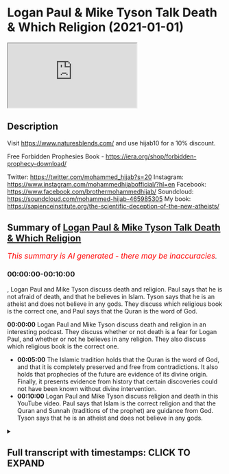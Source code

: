 # Logan Paul & Mike Tyson Talk Death & Which Religion (2021-01-01)

<iframe loading='lazy' allow='autoplay' src='https://www.youtube.com/embed/slgnG6xAkEU'></iframe>

## Description

Visit <https://www.naturesblends.com/> and use hijab10 for a 10% discount.

Free Forbidden Prophesies Book - <https://iera.org/shop/forbidden-prophecy-download/>

Twitter: <https://twitter.com/mohammed_hijab?s=20>
Instagram: <https://www.instagram.com/mohammedhijabofficial/?hl=en>
Facebook: <https://www.facebook.com/brothermohammedhijab/>
Soundcloud: <https://soundcloud.com/mohammed-hijab-465985305>
My book: <https://sapienceinstitute.org/the-scientific-deception-of-the-new-atheists/>

## Summary of [Logan Paul & Mike Tyson Talk Death & Which Religion](https://www.youtube.com/watch?v=slgnG6xAkEU)

*<span style="color:red; font-size:125%">This summary is AI generated - there may be inaccuracies</span>. [](/)*

### <a onclick="modifyYTiframeseektime('0')">00:00:00-00:10:00</a>

, Logan Paul and Mike Tyson discuss death and religion. Paul says that he is not afraid of death, and that he believes in Islam. Tyson says that he is an atheist and does not believe in any gods. They discuss which religious book is the correct one, and Paul says that the Quran is the word of God.

**<a onclick="modifyYTiframeseektime('0')">00:00:00</a>** Logan Paul and Mike Tyson discuss death and religion in an interesting podcast. They discuss whether or not death is a fear for Logan Paul, and whether or not he believes in any religion. They also discuss which religious book is the correct one.

* **<a onclick="modifyYTiframeseektime('300')">00:05:00</a>** The Islamic tradition holds that the Quran is the word of God, and that it is completely preserved and free from contradictions. It also holds that prophecies of the future are evidence of its divine origin. Finally, it presents evidence from history that certain discoveries could not have been known without divine intervention.
* **<a onclick="modifyYTiframeseektime('600')">00:10:00</a>** Logan Paul and Mike Tyson discuss religion and death in this YouTube video. Paul says that Islam is the correct religion and that the Quran and Sunnah (traditions of the prophet) are guidance from God. Tyson says that he is an atheist and does not believe in any gods.

<details><summary><h2>Full transcript with timestamps: CLICK TO EXPAND</h2></summary>

<a onclick="modifyYTiframeseektime('0')">0:00:00</a> [Music]  
<a onclick="modifyYTiframeseektime('5')">0:00:05</a> is the hijab 10  
<a onclick="modifyYTiframeseektime('7')">0:00:07</a> discount code for 10 discount on a wide  
<a onclick="modifyYTiframeseektime('9')">0:00:09</a> range of products including  
<a onclick="modifyYTiframeseektime('11')">0:00:11</a> premium ethiopian black seed products so  
<a onclick="modifyYTiframeseektime('13')">0:00:13</a> i was watching  
<a onclick="modifyYTiframeseektime('14')">0:00:14</a> um an interesting podcast between logan  
<a onclick="modifyYTiframeseektime('17')">0:00:17</a> paul a conversation between logan paul  
<a onclick="modifyYTiframeseektime('19')">0:00:19</a> and mike tyson  
<a onclick="modifyYTiframeseektime('21')">0:00:21</a> in his impulsive podcast  
<a onclick="modifyYTiframeseektime('24')">0:00:24</a> and some really interesting themes came  
<a onclick="modifyYTiframeseektime('26')">0:00:26</a> up i'm i'm afraid to die  
<a onclick="modifyYTiframeseektime('29')">0:00:29</a> at this particular moment in my life  
<a onclick="modifyYTiframeseektime('31')">0:00:31</a> early 20s i didn't  
<a onclick="modifyYTiframeseektime('32')">0:00:32</a> i wasn't afraid of death i didn't care  
<a onclick="modifyYTiframeseektime('35')">0:00:35</a> and now at 25 i do i  
<a onclick="modifyYTiframeseektime('36')">0:00:36</a> want to be around for a long time i  
<a onclick="modifyYTiframeseektime('39')">0:00:39</a> don't know what's your concept of death  
<a onclick="modifyYTiframeseektime('41')">0:00:41</a> i don't know i don't know i think it's  
<a onclick="modifyYTiframeseektime('42')">0:00:42</a> uh my conscious  
<a onclick="modifyYTiframeseektime('44')">0:00:44</a> sentient know what you need to do  
<a onclick="modifyYTiframeseektime('47')">0:00:47</a> believing you need to you need to study  
<a onclick="modifyYTiframeseektime('49')">0:00:49</a> the concept of deaf  
<a onclick="modifyYTiframeseektime('50')">0:00:50</a> is there books on it oh you think it's  
<a onclick="modifyYTiframeseektime('52')">0:00:52</a> not listening  
<a onclick="modifyYTiframeseektime('53')">0:00:53</a> yeah but which one is right because no  
<a onclick="modifyYTiframeseektime('55')">0:00:55</a> one no one really knows that's up to you  
<a onclick="modifyYTiframeseektime('58')">0:00:58</a> that's up for you to dissect so as you  
<a onclick="modifyYTiframeseektime('60')">0:01:00</a> guys saw there it was really interesting  
<a onclick="modifyYTiframeseektime('62')">0:01:02</a> to see them talking about death  
<a onclick="modifyYTiframeseektime('64')">0:01:04</a> talking about you know the fear of death  
<a onclick="modifyYTiframeseektime('66')">0:01:06</a> in the case of logan paul where he was  
<a onclick="modifyYTiframeseektime('67')">0:01:07</a> saying that he fears death  
<a onclick="modifyYTiframeseektime('68')">0:01:08</a> and then talking about religious books  
<a onclick="modifyYTiframeseektime('70')">0:01:10</a> and i find death  
<a onclick="modifyYTiframeseektime('72')">0:01:12</a> a really fascinating subject and the  
<a onclick="modifyYTiframeseektime('74')">0:01:14</a> reason why is because  
<a onclick="modifyYTiframeseektime('76')">0:01:16</a> it's something which all of us are going  
<a onclick="modifyYTiframeseektime('78')">0:01:18</a> to experience and  
<a onclick="modifyYTiframeseektime('79')">0:01:19</a> none of us who are alive have  
<a onclick="modifyYTiframeseektime('81')">0:01:21</a> experienced if you think about that  
<a onclick="modifyYTiframeseektime('83')">0:01:23</a> that's  
<a onclick="modifyYTiframeseektime('83')">0:01:23</a> really um shocking  
<a onclick="modifyYTiframeseektime('86')">0:01:26</a> reality that all of us are gonna die and  
<a onclick="modifyYTiframeseektime('89')">0:01:29</a> none of us  
<a onclick="modifyYTiframeseektime('90')">0:01:30</a> have experienced this uh death i also  
<a onclick="modifyYTiframeseektime('93')">0:01:33</a> find it interesting to compare  
<a onclick="modifyYTiframeseektime('95')">0:01:35</a> death with sleep not least because from  
<a onclick="modifyYTiframeseektime('98')">0:01:38</a> the islamic perspective they're seen as  
<a onclick="modifyYTiframeseektime('100')">0:01:40</a> comparable the prophet said that you  
<a onclick="modifyYTiframeseektime('102')">0:01:42</a> know sleep  
<a onclick="modifyYTiframeseektime('103')">0:01:43</a> is the brother of death  
<a onclick="modifyYTiframeseektime('106')">0:01:46</a> and the reason why if you think about it  
<a onclick="modifyYTiframeseektime('108')">0:01:48</a> is because both  
<a onclick="modifyYTiframeseektime('109')">0:01:49</a> sleep and death feature a common  
<a onclick="modifyYTiframeseektime('112')">0:01:52</a> characteristic which is  
<a onclick="modifyYTiframeseektime('113')">0:01:53</a> that one loses consciousness in both of  
<a onclick="modifyYTiframeseektime('116')">0:01:56</a> those  
<a onclick="modifyYTiframeseektime('117')">0:01:57</a> states in your sleep state you lose  
<a onclick="modifyYTiframeseektime('119')">0:01:59</a> consciousness temporarily  
<a onclick="modifyYTiframeseektime('121')">0:02:01</a> and then you're regained with  
<a onclick="modifyYTiframeseektime('123')">0:02:03</a> consciousness and likewise  
<a onclick="modifyYTiframeseektime('125')">0:02:05</a> we believe as muslims that you lose  
<a onclick="modifyYTiframeseektime('127')">0:02:07</a> consciousness and death  
<a onclick="modifyYTiframeseektime('129')">0:02:09</a> but you gain it in a different realm or  
<a onclick="modifyYTiframeseektime('132')">0:02:12</a> a different reality or a different state  
<a onclick="modifyYTiframeseektime('134')">0:02:14</a> and just like in the same way as you  
<a onclick="modifyYTiframeseektime('136')">0:02:16</a> would be sleeping okay and dreaming  
<a onclick="modifyYTiframeseektime('139')">0:02:19</a> and so that in a sense you're not  
<a onclick="modifyYTiframeseektime('140')">0:02:20</a> looking at anything but you are  
<a onclick="modifyYTiframeseektime('142')">0:02:22</a> experiencing something else  
<a onclick="modifyYTiframeseektime('144')">0:02:24</a> when you are dead your conscious state  
<a onclick="modifyYTiframeseektime('147')">0:02:27</a> does not  
<a onclick="modifyYTiframeseektime('148')">0:02:28</a> is not lost but it's just transferred to  
<a onclick="modifyYTiframeseektime('150')">0:02:30</a> a different reality  
<a onclick="modifyYTiframeseektime('152')">0:02:32</a> and it's a reality where in which you'll  
<a onclick="modifyYTiframeseektime('153')">0:02:33</a> be questioned  
<a onclick="modifyYTiframeseektime('155')">0:02:35</a> there's judgment and then you'll be  
<a onclick="modifyYTiframeseektime('159')">0:02:39</a> questioned very specific questions quite  
<a onclick="modifyYTiframeseektime('161')">0:02:41</a> frankly about what you believed in  
<a onclick="modifyYTiframeseektime('163')">0:02:43</a> and then you're resurrected we believe  
<a onclick="modifyYTiframeseektime('166')">0:02:46</a> as muslims  
<a onclick="modifyYTiframeseektime('167')">0:02:47</a> and questioned about what you've done in  
<a onclick="modifyYTiframeseektime('169')">0:02:49</a> your life and whatever  
<a onclick="modifyYTiframeseektime('171')">0:02:51</a> good you've done you'll see it then  
<a onclick="modifyYTiframeseektime('172')">0:02:52</a> whatever bad you've done you'll see  
<a onclick="modifyYTiframeseektime('174')">0:02:54</a> it then but the second question of  
<a onclick="modifyYTiframeseektime('177')">0:02:57</a> which book is true because obviously now  
<a onclick="modifyYTiframeseektime('180')">0:03:00</a> the question  
<a onclick="modifyYTiframeseektime('181')">0:03:01</a> what's your theory of death what is your  
<a onclick="modifyYTiframeseektime('182')">0:03:02</a> eschatology  
<a onclick="modifyYTiframeseektime('184')">0:03:04</a> and then the question of what book is  
<a onclick="modifyYTiframeseektime('185')">0:03:05</a> right and so therefore  
<a onclick="modifyYTiframeseektime('187')">0:03:07</a> because these are all metaphysical  
<a onclick="modifyYTiframeseektime('188')">0:03:08</a> points and quite frankly  
<a onclick="modifyYTiframeseektime('190')">0:03:10</a> you wouldn't be obliged to believe in  
<a onclick="modifyYTiframeseektime('192')">0:03:12</a> any of this  
<a onclick="modifyYTiframeseektime('193')">0:03:13</a> without there being some kind of  
<a onclick="modifyYTiframeseektime('196')">0:03:16</a> anchorage intellectual anchorage  
<a onclick="modifyYTiframeseektime('198')">0:03:18</a> that gave us proof and evidence  
<a onclick="modifyYTiframeseektime('201')">0:03:21</a> for its veracity and for its robustness  
<a onclick="modifyYTiframeseektime('204')">0:03:24</a> and for its truth which could then  
<a onclick="modifyYTiframeseektime('206')">0:03:26</a> expound upon these points and quite  
<a onclick="modifyYTiframeseektime('208')">0:03:28</a> frankly  
<a onclick="modifyYTiframeseektime('209')">0:03:29</a> the question of examination is at the  
<a onclick="modifyYTiframeseektime('212')">0:03:32</a> four  
<a onclick="modifyYTiframeseektime('212')">0:03:32</a> of these discussions because mike tyson  
<a onclick="modifyYTiframeseektime('216')">0:03:36</a> was right you need to be able to  
<a onclick="modifyYTiframeseektime('219')">0:03:39</a> dissect to use the words we could use  
<a onclick="modifyYTiframeseektime('222')">0:03:42</a> the word  
<a onclick="modifyYTiframeseektime('223')">0:03:43</a> decipher or distinguish or examine  
<a onclick="modifyYTiframeseektime('226')">0:03:46</a> the different texts that are available  
<a onclick="modifyYTiframeseektime('228')">0:03:48</a> the quran the bible the old testament  
<a onclick="modifyYTiframeseektime('230')">0:03:50</a> new testament  
<a onclick="modifyYTiframeseektime('231')">0:03:51</a> which obviously compiles the bible is  
<a onclick="modifyYTiframeseektime('233')">0:03:53</a> comprised of  
<a onclick="modifyYTiframeseektime('234')">0:03:54</a> and then you know the bhagavad gita the  
<a onclick="modifyYTiframeseektime('236')">0:03:56</a> ggs all of those books  
<a onclick="modifyYTiframeseektime('240')">0:04:00</a> examination and to see which of those  
<a onclick="modifyYTiframeseektime('242')">0:04:02</a> books  
<a onclick="modifyYTiframeseektime('243')">0:04:03</a> is the true one if there is in fact one  
<a onclick="modifyYTiframeseektime('245')">0:04:05</a> that is true at all  
<a onclick="modifyYTiframeseektime('247')">0:04:07</a> and i think this is something which  
<a onclick="modifyYTiframeseektime('250')">0:04:10</a> should be at the  
<a onclick="modifyYTiframeseektime('251')">0:04:11</a> front of our minds in terms of  
<a onclick="modifyYTiframeseektime('253')">0:04:13</a> exploration  
<a onclick="modifyYTiframeseektime('255')">0:04:15</a> and so i would i would put you that when  
<a onclick="modifyYTiframeseektime('257')">0:04:17</a> you're examining  
<a onclick="modifyYTiframeseektime('259')">0:04:19</a> or dissecting these books that you  
<a onclick="modifyYTiframeseektime('261')">0:04:21</a> should have standards in place  
<a onclick="modifyYTiframeseektime('263')">0:04:23</a> and i'll give you something which i  
<a onclick="modifyYTiframeseektime('265')">0:04:25</a> believe are both necessary  
<a onclick="modifyYTiframeseektime('269')">0:04:29</a> and or sufficient in order for you  
<a onclick="modifyYTiframeseektime('273')">0:04:33</a> to be able to make a decision of which  
<a onclick="modifyYTiframeseektime('276')">0:04:36</a> book  
<a onclick="modifyYTiframeseektime('276')">0:04:36</a> out there religious book is the is the  
<a onclick="modifyYTiframeseektime('278')">0:04:38</a> correct one  
<a onclick="modifyYTiframeseektime('279')">0:04:39</a> so so in terms of necessary conditions  
<a onclick="modifyYTiframeseektime('283')">0:04:43</a> i say that there are books out there  
<a onclick="modifyYTiframeseektime('285')">0:04:45</a> that  
<a onclick="modifyYTiframeseektime('286')">0:04:46</a> must conform to at least two or three  
<a onclick="modifyYTiframeseektime('290')">0:04:50</a> major points in order to be the word of  
<a onclick="modifyYTiframeseektime('293')">0:04:53</a> god or  
<a onclick="modifyYTiframeseektime('294')">0:04:54</a> the truth the necessary conditions for a  
<a onclick="modifyYTiframeseektime('297')">0:04:57</a> book being the word of god or the truth  
<a onclick="modifyYTiframeseektime('299')">0:04:59</a> is that this book cannot be uh  
<a onclick="modifyYTiframeseektime('303')">0:05:03</a> something which is not preserved to our  
<a onclick="modifyYTiframeseektime('305')">0:05:05</a> day in other words the book has to be  
<a onclick="modifyYTiframeseektime('306')">0:05:06</a> preserved  
<a onclick="modifyYTiframeseektime('308')">0:05:08</a> it's not something which was for example  
<a onclick="modifyYTiframeseektime('310')">0:05:10</a> a book that existed a long time ago and  
<a onclick="modifyYTiframeseektime('312')">0:05:12</a> it doesn't exist now  
<a onclick="modifyYTiframeseektime('313')">0:05:13</a> the central message has to be preserved  
<a onclick="modifyYTiframeseektime('316')">0:05:16</a> the book itself has to be preserved  
<a onclick="modifyYTiframeseektime('318')">0:05:18</a> such that the access that the original  
<a onclick="modifyYTiframeseektime('322')">0:05:22</a> recipients of that book  
<a onclick="modifyYTiframeseektime('324')">0:05:24</a> have to that book is the same access  
<a onclick="modifyYTiframeseektime('327')">0:05:27</a> that we have to that book otherwise it's  
<a onclick="modifyYTiframeseektime('329')">0:05:29</a> not universal  
<a onclick="modifyYTiframeseektime('331')">0:05:31</a> you see so the first condition which i  
<a onclick="modifyYTiframeseektime('333')">0:05:33</a> believe is a necessary condition  
<a onclick="modifyYTiframeseektime('335')">0:05:35</a> for something being the word of god or  
<a onclick="modifyYTiframeseektime('336')">0:05:36</a> the truth is preservation  
<a onclick="modifyYTiframeseektime('339')">0:05:39</a> a second one is lack of contradictions  
<a onclick="modifyYTiframeseektime('343')">0:05:43</a> because if you have contradictions or  
<a onclick="modifyYTiframeseektime('345')">0:05:45</a> inconsistencies  
<a onclick="modifyYTiframeseektime('346')">0:05:46</a> this is a proof that this thing whatever  
<a onclick="modifyYTiframeseektime('349')">0:05:49</a> it is that's making a claim  
<a onclick="modifyYTiframeseektime('352')">0:05:52</a> is false because something which is true  
<a onclick="modifyYTiframeseektime('355')">0:05:55</a> cannot have contradictions within it  
<a onclick="modifyYTiframeseektime('358')">0:05:58</a> moreover it cannot be  
<a onclick="modifyYTiframeseektime('359')">0:05:59</a> be something that anyone can make in  
<a onclick="modifyYTiframeseektime('361')">0:06:01</a> other words there has to be  
<a onclick="modifyYTiframeseektime('363')">0:06:03</a> a kind of inevitability of this whatever  
<a onclick="modifyYTiframeseektime('366')">0:06:06</a> it is  
<a onclick="modifyYTiframeseektime('367')">0:06:07</a> because if it's something which can be  
<a onclick="modifyYTiframeseektime('368')">0:06:08</a> easily replicated then what is special  
<a onclick="modifyYTiframeseektime('370')">0:06:10</a> about it in the first place  
<a onclick="modifyYTiframeseektime('372')">0:06:12</a> and now i think we're segueing from  
<a onclick="modifyYTiframeseektime('375')">0:06:15</a> necessary  
<a onclick="modifyYTiframeseektime('376')">0:06:16</a> conditions in order for something to be  
<a onclick="modifyYTiframeseektime('378')">0:06:18</a> the word of god  
<a onclick="modifyYTiframeseektime('379')">0:06:19</a> to what i would say is sufficient or  
<a onclick="modifyYTiframeseektime('381')">0:06:21</a> sufficient conditions  
<a onclick="modifyYTiframeseektime('383')">0:06:23</a> so now i would say if a book has all  
<a onclick="modifyYTiframeseektime('386')">0:06:26</a> those three things  
<a onclick="modifyYTiframeseektime('387')">0:06:27</a> it's perfectly preserved it's  
<a onclick="modifyYTiframeseektime('392')">0:06:32</a> free from contradictions and it's  
<a onclick="modifyYTiframeseektime('396')">0:06:36</a> inevitable i think now we have the  
<a onclick="modifyYTiframeseektime('398')">0:06:38</a> necessary conditions  
<a onclick="modifyYTiframeseektime('399')">0:06:39</a> required for that book to be from god  
<a onclick="modifyYTiframeseektime('402')">0:06:42</a> for it to be sufficient now we have to  
<a onclick="modifyYTiframeseektime('406')">0:06:46</a> make a probabilistic case  
<a onclick="modifyYTiframeseektime('408')">0:06:48</a> meaning we have to see the evidences  
<a onclick="modifyYTiframeseektime('411')">0:06:51</a> that are presented  
<a onclick="modifyYTiframeseektime('412')">0:06:52</a> from this book you see  
<a onclick="modifyYTiframeseektime('415')">0:06:55</a> the quran says  
<a onclick="modifyYTiframeseektime('420')">0:07:00</a> we have certainly sent down the book and  
<a onclick="modifyYTiframeseektime('422')">0:07:02</a> we will certainly preserve it in chapter  
<a onclick="modifyYTiframeseektime('424')">0:07:04</a> 15 verse 9.  
<a onclick="modifyYTiframeseektime('426')">0:07:06</a> and the quran says in chapter 4 verse 81  
<a onclick="modifyYTiframeseektime('430')">0:07:10</a> that if this book was from other than  
<a onclick="modifyYTiframeseektime('431')">0:07:11</a> god  
<a onclick="modifyYTiframeseektime('434')">0:07:14</a> found many contradictions and the quran  
<a onclick="modifyYTiframeseektime('437')">0:07:17</a> says  
<a onclick="modifyYTiframeseektime('438')">0:07:18</a> that  
<a onclick="modifyYTiframeseektime('443')">0:07:23</a> that if this book was from other god  
<a onclick="modifyYTiframeseektime('445')">0:07:25</a> then produce something like it  
<a onclick="modifyYTiframeseektime('447')">0:07:27</a> and bring your witnesses from other than  
<a onclick="modifyYTiframeseektime('450')">0:07:30</a> god  
<a onclick="modifyYTiframeseektime('451')">0:07:31</a> or if you are indeed truthful  
<a onclick="modifyYTiframeseektime('454')">0:07:34</a> in chapter 2 verse 27 so these are the  
<a onclick="modifyYTiframeseektime('458')">0:07:38</a> sufficient conditions  
<a onclick="modifyYTiframeseektime('459')">0:07:39</a> the necessary sorry the necessity the  
<a onclick="modifyYTiframeseektime('460')">0:07:40</a> sufficient conditions  
<a onclick="modifyYTiframeseektime('463')">0:07:43</a> are things now where we start to see the  
<a onclick="modifyYTiframeseektime('465')">0:07:45</a> evidence because the quran says  
<a onclick="modifyYTiframeseektime('470')">0:07:50</a> say bring your evidences if you are  
<a onclick="modifyYTiframeseektime('472')">0:07:52</a> truthful and so what evidences are we  
<a onclick="modifyYTiframeseektime('474')">0:07:54</a> talking about  
<a onclick="modifyYTiframeseektime('475')">0:07:55</a> the islamic corpus has a range of  
<a onclick="modifyYTiframeseektime('478')">0:07:58</a> evidences  
<a onclick="modifyYTiframeseektime('480')">0:08:00</a> for example prophecies of the future  
<a onclick="modifyYTiframeseektime('483')">0:08:03</a> prophecies of the future are  
<a onclick="modifyYTiframeseektime('486')">0:08:06</a> particularly interesting  
<a onclick="modifyYTiframeseektime('488')">0:08:08</a> because if you have prophecies of the  
<a onclick="modifyYTiframeseektime('491')">0:08:11</a> future  
<a onclick="modifyYTiframeseektime('492')">0:08:12</a> that indicates that the the the person  
<a onclick="modifyYTiframeseektime('496')">0:08:16</a> who is  
<a onclick="modifyYTiframeseektime('496')">0:08:16</a> making these prophecies can either be  
<a onclick="modifyYTiframeseektime('498')">0:08:18</a> guessing or making these prophecies from  
<a onclick="modifyYTiframeseektime('501')">0:08:21</a> some kind of knowledge  
<a onclick="modifyYTiframeseektime('502')">0:08:22</a> and who knows the future except for an  
<a onclick="modifyYTiframeseektime('504')">0:08:24</a> all-knowing  
<a onclick="modifyYTiframeseektime('505')">0:08:25</a> entity except for an  
<a onclick="modifyYTiframeseektime('508')">0:08:28</a> all-knowing entity that knows the  
<a onclick="modifyYTiframeseektime('510')">0:08:30</a> details of the future  
<a onclick="modifyYTiframeseektime('512')">0:08:32</a> so you see prophecies of the future are  
<a onclick="modifyYTiframeseektime('515')">0:08:35</a> one of the many ways  
<a onclick="modifyYTiframeseektime('517')">0:08:37</a> in which islam uses to verify itself and  
<a onclick="modifyYTiframeseektime('520')">0:08:40</a> i'm not going to mention all the  
<a onclick="modifyYTiframeseektime('521')">0:08:41</a> prophecies  
<a onclick="modifyYTiframeseektime('522')">0:08:42</a> but i am going to mention two or three  
<a onclick="modifyYTiframeseektime('524')">0:08:44</a> just to wet your appetite  
<a onclick="modifyYTiframeseektime('526')">0:08:46</a> one of them is that the quran mentions  
<a onclick="modifyYTiframeseektime('527')">0:08:47</a> in chapter 30 verses 1 to 6  
<a onclick="modifyYTiframeseektime('530')">0:08:50</a> that the romans had been defeated in a  
<a onclick="modifyYTiframeseektime('532')">0:08:52</a> nearby and low land  
<a onclick="modifyYTiframeseektime('534')">0:08:54</a> and that they will become successful  
<a onclick="modifyYTiframeseektime('536')">0:08:56</a> from three to nine years  
<a onclick="modifyYTiframeseektime('538')">0:08:58</a> and this is referring to an event that  
<a onclick="modifyYTiframeseektime('540')">0:09:00</a> took place between the roman empire  
<a onclick="modifyYTiframeseektime('542')">0:09:02</a> and the persian empire and you see the  
<a onclick="modifyYTiframeseektime('545')">0:09:05</a> quran is  
<a onclick="modifyYTiframeseektime('545')">0:09:05</a> very specific when it comes to times and  
<a onclick="modifyYTiframeseektime('548')">0:09:08</a> places  
<a onclick="modifyYTiframeseektime('549')">0:09:09</a> and this is not the first and only time  
<a onclick="modifyYTiframeseektime('550')">0:09:10</a> the quran or the islamic tradition is  
<a onclick="modifyYTiframeseektime('552')">0:09:12</a> very specific about future events  
<a onclick="modifyYTiframeseektime('555')">0:09:15</a> there are literally dozens scores of  
<a onclick="modifyYTiframeseektime('558')">0:09:18</a> examples of this  
<a onclick="modifyYTiframeseektime('559')">0:09:19</a> and i will refer you to a book called  
<a onclick="modifyYTiframeseektime('561')">0:09:21</a> the forbidden prophecies  
<a onclick="modifyYTiframeseektime('563')">0:09:23</a> which you can download for free in the  
<a onclick="modifyYTiframeseektime('565')">0:09:25</a> description box  
<a onclick="modifyYTiframeseektime('566')">0:09:26</a> in addition to this islam has a very  
<a onclick="modifyYTiframeseektime('569')">0:09:29</a> precise way  
<a onclick="modifyYTiframeseektime('571')">0:09:31</a> of verifying itself from a historical  
<a onclick="modifyYTiframeseektime('573')">0:09:33</a> perspective historical things which  
<a onclick="modifyYTiframeseektime('575')">0:09:35</a> couldn't have been known  
<a onclick="modifyYTiframeseektime('576')">0:09:36</a> because certain discoveries had not been  
<a onclick="modifyYTiframeseektime('578')">0:09:38</a> made  
<a onclick="modifyYTiframeseektime('580')">0:09:40</a> are mentioned in the quran and i will  
<a onclick="modifyYTiframeseektime('583')">0:09:43</a> leave in the description box  
<a onclick="modifyYTiframeseektime('584')">0:09:44</a> a video which if you're interested on  
<a onclick="modifyYTiframeseektime('586')">0:09:46</a> what i'm talking about  
<a onclick="modifyYTiframeseektime('588')">0:09:48</a> you can watch so you can see what i'm  
<a onclick="modifyYTiframeseektime('590')">0:09:50</a> saying  
<a onclick="modifyYTiframeseektime('591')">0:09:51</a> in addition to this you'll find that the  
<a onclick="modifyYTiframeseektime('594')">0:09:54</a> arabic language that is being used the  
<a onclick="modifyYTiframeseektime('596')">0:09:56</a> quran is revealed in  
<a onclick="modifyYTiframeseektime('598')">0:09:58</a> it completely de-scopes that which had  
<a onclick="modifyYTiframeseektime('601')">0:10:01</a> previously come from arabic  
<a onclick="modifyYTiframeseektime('604')">0:10:04</a> um poetry and so on and so forth  
<a onclick="modifyYTiframeseektime('607')">0:10:07</a> and thus it completely dumbfounded the  
<a onclick="modifyYTiframeseektime('609')">0:10:09</a> arabs of the time  
<a onclick="modifyYTiframeseektime('610')">0:10:10</a> and bedazzled the very um  
<a onclick="modifyYTiframeseektime('614')">0:10:14</a> the the the very elite of the poets  
<a onclick="modifyYTiframeseektime('618')">0:10:18</a> that existed in that time and so from  
<a onclick="modifyYTiframeseektime('620')">0:10:20</a> all of those perspectives and more  
<a onclick="modifyYTiframeseektime('622')">0:10:22</a> we say we have a way in which  
<a onclick="modifyYTiframeseektime('625')">0:10:25</a> and through by we can actually verify  
<a onclick="modifyYTiframeseektime('629')">0:10:29</a> islam and prove that it  
<a onclick="modifyYTiframeseektime('632')">0:10:32</a> is the correct religion  
<a onclick="modifyYTiframeseektime('636')">0:10:36</a> and that the quran and the sunnah  
<a onclick="modifyYTiframeseektime('639')">0:10:39</a> or the quran and the tradition of the  
<a onclick="modifyYTiframeseektime('641')">0:10:41</a> prophet is in fact the guidance from god  
<a onclick="modifyYTiframeseektime('644')">0:10:44</a> the same god that created us the one  
<a onclick="modifyYTiframeseektime('647')">0:10:47</a> creator god  
<a onclick="modifyYTiframeseektime('649')">0:10:49</a> which we call allah was  
<a onclick="modifyYTiframeseektime('665')">0:11:05</a> you  
</details>
